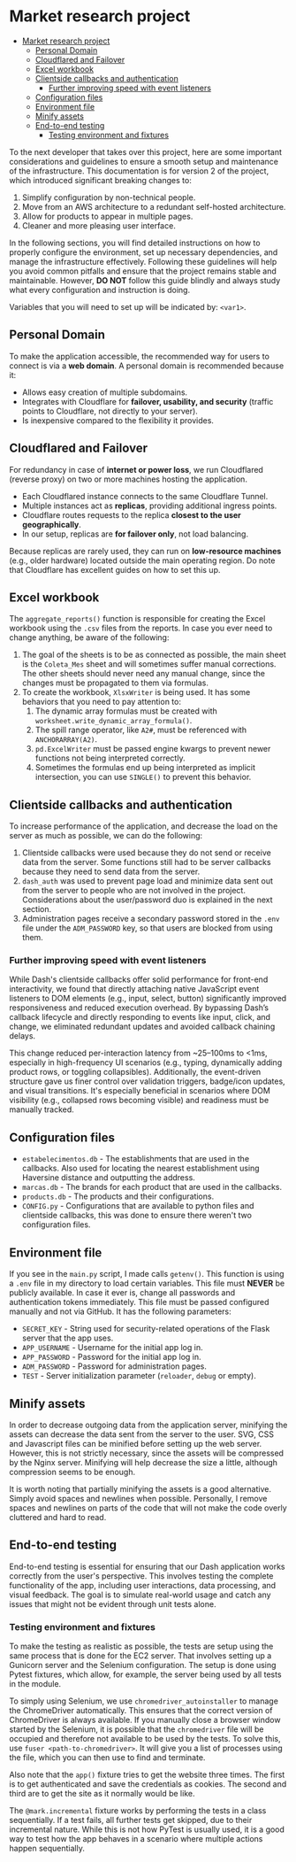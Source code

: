 # Market research project

- [Market research project](#market-research-project)
  - [Personal Domain](#personal-domain)
  - [Cloudflared and Failover](#cloudflared-and-failover)
  - [Excel workbook](#excel-workbook)
  - [Clientside callbacks and authentication](#clientside-callbacks-and-authentication)
    - [Further improving speed with event listeners](#further-improving-speed-with-event-listeners)
  - [Configuration files](#configuration-files)
  - [Environment file](#environment-file)
  - [Minify assets](#minify-assets)
  - [End-to-end testing](#end-to-end-testing)
    - [Testing environment and fixtures](#testing-environment-and-fixtures)

To the next developer that takes over this project, here are some important considerations and guidelines to ensure a smooth setup and maintenance of the infrastructure. This documentation is for version 2 of the project, which introduced significant breaking changes to:

1. Simplify configuration by non-technical people.
2. Move from an AWS architecture to a redundant self-hosted architecture.
3. Allow for products to appear in multiple pages.
4. Cleaner and more pleasing user interface.

In the following sections, you will find detailed instructions on how to properly configure the environment, set up necessary dependencies, and manage the infrastructure effectively. Following these guidelines will help you avoid common pitfalls and ensure that the project remains stable and maintainable. However, **DO NOT** follow this guide blindly and always study what every configuration and instruction is doing.

Variables that you will need to set up will be indicated by: `<var1>`.

## Personal Domain

To make the application accessible, the recommended way for users to connect is via a **web domain**. A personal domain is recommended because it:

- Allows easy creation of multiple subdomains.
- Integrates with Cloudflare for **failover, usability, and security** (traffic points to Cloudflare, not directly to your server).
- Is inexpensive compared to the flexibility it provides.

## Cloudflared and Failover

For redundancy in case of **internet or power loss**, we run Cloudflared (reverse proxy) on two or more machines hosting the application.

- Each Cloudflared instance connects to the same Cloudflare Tunnel.
- Multiple instances act as **replicas**, providing additional ingress points.
- Cloudflare routes requests to the replica **closest to the user geographically**.
- In our setup, replicas are **for failover only**, not load balancing.

Because replicas are rarely used, they can run on **low-resource machines** (e.g., older hardware) located outside the main operating region. Do note that Cloudflare has excellent guides on how to set this up.

## Excel workbook

The `aggregate_reports()` function is responsible for creating the Excel workbook using the `.csv` files from the reports. In case you ever need to change anything, be aware of the following:

1. The goal of the sheets is to be as connected as possible, the main sheet is the `Coleta_Mes` sheet and will sometimes suffer manual corrections. The other sheets should never need any manual change, since the changes must be propagated to them via formulas.
2. To create the workbook, `XlsxWriter` is being used. It has some behaviors that you need to pay attention to:
   1. The dynamic array formulas must be created with `worksheet.write_dynamic_array_formula()`.
   2. The spill range operator, like `A2#`, must be referenced with `ANCHORARRAY(A2)`.
   3. `pd.ExcelWriter` must be passed engine kwargs to prevent newer functions not being interpreted correctly.
   4. Sometimes the formulas end up being interpreted as implicit intersection, you can use `SINGLE()` to prevent this behavior.

## Clientside callbacks and authentication

To increase performance of the application, and decrease the load on the server as much as possible, we can do the following:

1. Clientside callbacks were used because they do not send or receive data from the server. Some functions still had to be server callbacks because they need to send data from the server.
2. `dash_auth` was used to prevent page load and minimize data sent out from the server to people who are not involved in the project. Considerations about the user/password duo is explained in the next section.
3. Administration pages receive a secondary password stored in the `.env` file under the `ADM_PASSWORD` key, so that users are blocked from using them.

### Further improving speed with event listeners

While Dash's clientside callbacks offer solid performance for front-end interactivity, we found that directly attaching native JavaScript event listeners to DOM elements (e.g., input, select, button) significantly improved responsiveness and reduced execution overhead. By bypassing Dash’s callback lifecycle and directly responding to events like input, click, and change, we eliminated redundant updates and avoided callback chaining delays.

This change reduced per-interaction latency from ~25–100ms to <1ms, especially in high-frequency UI scenarios (e.g., typing, dynamically adding product rows, or toggling collapsibles). Additionally, the event-driven structure gave us finer control over validation triggers, badge/icon updates, and visual transitions. It's especially beneficial in scenarios where DOM visibility (e.g., collapsed rows becoming visible) and readiness must be manually tracked.

## Configuration files

- `estabelecimentos.db` - The establishments that are used in the callbacks. Also used for locating the nearest establishment using Haversine distance and outputting the address.
- `marcas.db` - The brands for each product that are used in the callbacks.
- `products.db` - The products and their configurations.
- `CONFIG.py` - Configurations that are available to python files and clientside callbacks, this was done to ensure there weren't two configuration files.

## Environment file

If you see in the `main.py` script, I made calls `getenv()`. This function is using a `.env` file in my directory to load certain variables. This file must **NEVER** be publicly available. In case it ever is, change all passwords and authentication tokens immediately. This file must be passed configured manually and not via GitHub. It has the following parameters:

- `SECRET_KEY` - String used for security-related operations of the Flask server that the app uses.
- `APP_USERNAME` - Username for the initial app log in.
- `APP_PASSWORD` - Password for the initial app log in.
- `ADM_PASSWORD` - Password for administration pages.
- `TEST` - Server initialization parameter (`reloader`, `debug` or empty).

## Minify assets

In order to decrease outgoing data from the application server, minifying the assets can decrease the data sent from the server to the user. SVG, CSS and Javascript files can be minified before setting up the web server. However, this is not strictly necessary, since the assets will be compressed by the Nginx server. Minifying will help decrease the size a little, although compression seems to be enough.

It is worth noting that partially minifying the assets is a good alternative. Simply avoid spaces and newlines when possible. Personally, I remove spaces and newlines on parts of the code that will not make the code overly cluttered and hard to read.

## End-to-end testing

End-to-end testing is essential for ensuring that our Dash application works correctly from the user's perspective. This involves testing the complete functionality of the app, including user interactions, data processing, and visual feedback. The goal is to simulate real-world usage and catch any issues that might not be evident through unit tests alone.

### Testing environment and fixtures

To make the testing as realistic as possible, the tests are setup using the same process that is done for the EC2 server. That involves setting up a Gunicorn server and the Selenium configuration. The setup is done using Pytest fixtures, which allow, for example, the server being used by all tests in the module.

To simply using Selenium, we use `chromedriver_autoinstaller` to manage the ChromeDriver automatically. This ensures that the correct version of ChromeDriver is always available. If you manually close a browser window started by the Selenium, it is possible that the `chromedriver` file will be occupied and therefore not available to be used by the tests. To solve this, use `fuser <path-to-chromedriver>`. It will give you a list of processes using the file, which you can then use to find and terminate.

Also note that the `app()` fixture tries to get the website three times. The first is to get authenticated and save the credentials as cookies. The second and third are to get the site as it normally would be like.

The `@mark.incremental` fixture works by performing the tests in a class sequentially. If a test fails, all further tests get skipped, due to their incremental nature. While this is not how PyTest is usually used, it is a good way to test how the app behaves in a scenario where multiple actions happen sequentially.
